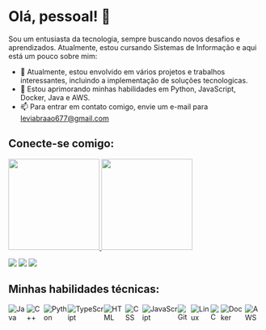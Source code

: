 # Olá, pessoal! 👋

Sou um entusiasta da tecnologia, sempre buscando novos desafios e aprendizados. Atualmente, estou cursando Sistemas de Informação e aqui está um pouco sobre mim:

- 🔭 Atualmente, estou envolvido em vários projetos e trabalhos interessantes, incluindo a implementação de soluções tecnologicas.
- 🌱 Estou aprimorando minhas habilidades em Python, JavaScript, Docker, Java e AWS.
- 📫 Para entrar em contato comigo, envie um e-mail para leviabraao677@gmail.com

## Conecte-se comigo:

<div>
<a href="https://github.com/Abraao8levi">
<img loading="lazy" height="180em" src="https://github-readme-stats.vercel.app/api/top-langs/?username=Abraao8levi&layout=compact&langs_count=7&theme=blue-green"/>
<img loading="lazy" height="180em" src="https://github-readme-stats.vercel.app/api?username=Abraao8levi&show_icons=true&theme=blue-green&include_all_commits=true&count_private=true"/>
</div>


<a href="https://www.instagram.com/abraao7levi/?igshid=OGQ5ZDc2ODk2ZA%3D%3D" target="_blank"><img src="https://img.shields.io/badge/-Instagram-%23E4405F?style=for-the-badge&logo=instagram&logoColor=white" target="_blank"></a>
<a href="mailto:leviabraao677@gmail.com"><img src="https://img.shields.io/badge/-Gmail-%23333?style=for-the-badge&logo=gmail&logoColor=white" target="_blank"></a>
<a href="https://www.linkedin.com/in/abra%C3%A3o-levi-de-andrade-pessoa-vitoriano-53a636229" target="_blank"><img src="https://img.shields.io/badge/-LinkedIn-%230077B5?style=for-the-badge&logo=linkedin&logoColor=white" target="_blank"></a> 

## Minhas habilidades técnicas:

<div style="display: flex; flex-direction: row; align-items: center;">
    <img src="https://img.shields.io/badge/-Java-%23ED8B00?style=for-the-badge&logo=java&logoColor=white" alt="Java">
    <img src="https://img.shields.io/badge/-C++-%2300599C?style=for-the-badge&logo=c%2B%2B&logoColor=white" alt="C++">
    <img src="https://img.shields.io/badge/-Python-%233776AB?style=for-the-badge&logo=python&logoColor=white" alt="Python">
    <img src="https://img.shields.io/badge/-TypeScript-%23007ACC?style=for-the-badge&logo=typescript&logoColor=white" alt="TypeScript">
    <img src="https://img.shields.io/badge/-HTML-%23E34F26?style=for-the-badge&logo=html5&logoColor=white" alt="HTML">
    <img src="https://img.shields.io/badge/-CSS-%231572B6?style=for-the-badge&logo=css3&logoColor=white" alt="CSS">
    <img src="https://img.shields.io/badge/-JavaScript-%23F7DF1E?style=for-the-badge&logo=javascript&logoColor=black" alt="JavaScript">
    <img src="https://img.shields.io/badge/-Git-%23F05032?style=for-the-badge&logo=git&logoColor=white" alt="Git">
    <img src="https://img.shields.io/badge/-Linux-%23FCC624?style=for-the-badge&logo=linux&logoColor=black" alt="Linux">
    <img src="https://img.shields.io/badge/-C-%23A8B9CC?style=for-the-badge&logo=c&logoColor=white" alt="C">
    <img src="https://img.shields.io/badge/-Docker-%232496ED?style=for-the-badge&logo=docker&logoColor=white" alt="Docker">
    <img src="https://img.shields.io/badge/-AWS-%23FF9900?style=for-the-badge&logo=amazon-aws&logoColor=white" alt="AWS">
</div>

